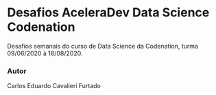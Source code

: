 # Desafios AceleraDev Data Science Codenation
Desafios semanais do curso de Data Science da Codenation, turma 09/06/2020 à 18/08/2020.

### Autor
Carlos Eduardo Cavalieri Furtado
